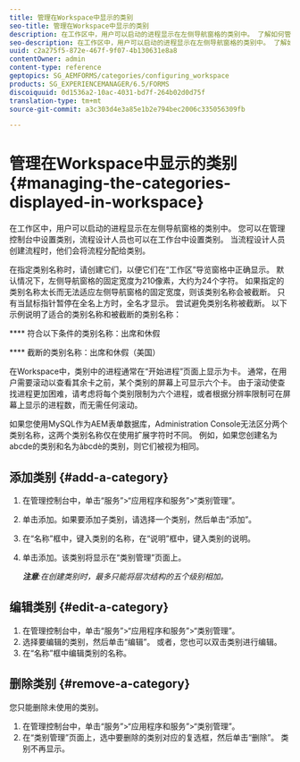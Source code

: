 ```yaml
---
title: 管理在Workspace中显示的类别
seo-title: 管理在Workspace中显示的类别
description: 在工作区中，用户可以启动的进程显示在左侧导航窗格的类别中。 了解如何管理工作区中显示的这些类别。
seo-description: 在工作区中，用户可以启动的进程显示在左侧导航窗格的类别中。 了解如何管理工作区中显示的这些类别。
uuid: c2a275f5-872e-467f-9f07-4b130631e8a8
contentOwner: admin
content-type: reference
geptopics: SG_AEMFORMS/categories/configuring_workspace
products: SG_EXPERIENCEMANAGER/6.5/FORMS
discoiquuid: 0d1536a2-10ac-4031-bd7f-264b02d0d75f
translation-type: tm+mt
source-git-commit: a3c303d4e3a85e1b2e794bec2006c335056309fb

---
```



# 管理在Workspace中显示的类别 {#managing-the-categories-displayed-in-workspace}

在工作区中，用户可以启动的进程显示在左侧导航窗格的类别中。 您可以在管理控制台中设置类别，流程设计人员也可以在工作台中设置类别。 当流程设计人员创建流程时，他们会将流程分配给类别。

在指定类别名称时，请创建它们，以便它们在“工作区”导览窗格中正确显示。 默认情况下，左侧导航窗格的固定宽度为210像素，大约为24个字符。 如果指定的类别名称太长而无法适应左侧导航窗格的固定宽度，则该类别名称会被截断。 只有当鼠标指针暂停在全名上方时，全名才显示。 尝试避免类别名称被截断。 以下示例说明了适合的类别名称和被截断的类别名称：

**** 符合以下条件的类别名称：出席和休假

**** 截断的类别名称：出席和休假（美国）

在Workspace中，类别中的进程通常在“开始进程”页面上显示为卡。 通常，在用户需要滚动以查看其余卡之前，某个类别的屏幕上可显示六个卡。 由于滚动使查找进程更加困难，请考虑将每个类别限制为六个进程，或者根据分辨率限制可在屏幕上显示的进程数，而无需任何滚动。

如果您使用MySQL作为AEM表单数据库，Administration Console无法区分两个类别名称，这两个类别名称仅在使用扩展字符时不同。 例如，如果您创建名为abcde的类别和名为âbcdè的类别，则它们被视为相同。

## 添加类别 {#add-a-category}

1. 在管理控制台中，单击“服务”>“应用程序和服务”>“类别管理”。
1. 单击添加。如果要添加子类别，请选择一个类别，然后单击“添加”。
1. 在“名称”框中，键入类别的名称，在“说明”框中，键入类别的说明。
1. 单击添加。该类别将显示在“类别管理”页面上。

   ***注意&#x200B;**:在创建类别时，最多只能将层次结构的五个级别相加。*

## 编辑类别 {#edit-a-category}

1. 在管理控制台中，单击“服务”>“应用程序和服务”>“类别管理”。
1. 选择要编辑的类别，然后单击“编辑”。 或者，您也可以双击类别进行编辑。
1. 在“名称”框中编辑类别的名称。

## 删除类别 {#remove-a-category}

您只能删除未使用的类别。

1. 在管理控制台中，单击“服务”>“应用程序和服务”>“类别管理”。
1. 在“类别管理”页面上，选中要删除的类别对应的复选框，然后单击“删除”。 类别不再显示。

